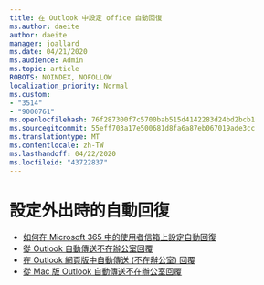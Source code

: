 ```yaml
---
title: 在 Outlook 中設定 office 自動回復
ms.author: daeite
author: daeite
manager: joallard
ms.date: 04/21/2020
ms.audience: Admin
ms.topic: article
ROBOTS: NOINDEX, NOFOLLOW
localization_priority: Normal
ms.custom:
- "3514"
- "9000761"
ms.openlocfilehash: 76f287300f7c5700bab515d4142283d24bd2bcb1
ms.sourcegitcommit: 55eff703a17e500681d8fa6a87eb067019ade3cc
ms.translationtype: MT
ms.contentlocale: zh-TW
ms.lasthandoff: 04/22/2020
ms.locfileid: "43722837"
---
```

# <a name="set-up-out-of-office-automatic-replies"></a>設定外出時的自動回復

- [如何在 Microsoft 365 中的使用者信箱上設定自動回復](https://docs.microsoft.com/exchange/troubleshoot/configure-mailboxes/set-automatic-replies)
- [從 Outlook 自動傳送不在辦公室回覆](https://support.office.com/article/9742f476-5348-4f9f-997f-5e208513bd67)
- [在 Outlook 網頁版中自動傳送 (不在辦公室) 回覆](https://support.office.com/article/0c193ab0-b9e1-4058-84be-a5b014242290)
- [從 Mac 版 Outlook 自動傳送不在辦公室回覆](https://support.office.com/article/4e07ab75-beda-4f9e-bcdc-44471ebacdee)